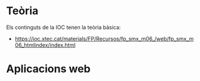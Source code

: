 # Teòria 

Els continguts de la IOC tenen la teòria bàsica:
- https://ioc.xtec.cat/materials/FP/Recursos/fp_smx_m06_/web/fp_smx_m06_htmlindex/index.html

# Aplicacions web
